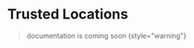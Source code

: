 <show-structure for="chapter,procedure,tab,def"/>

# Trusted Locations

> documentation is coming soon
{style="warning"}

